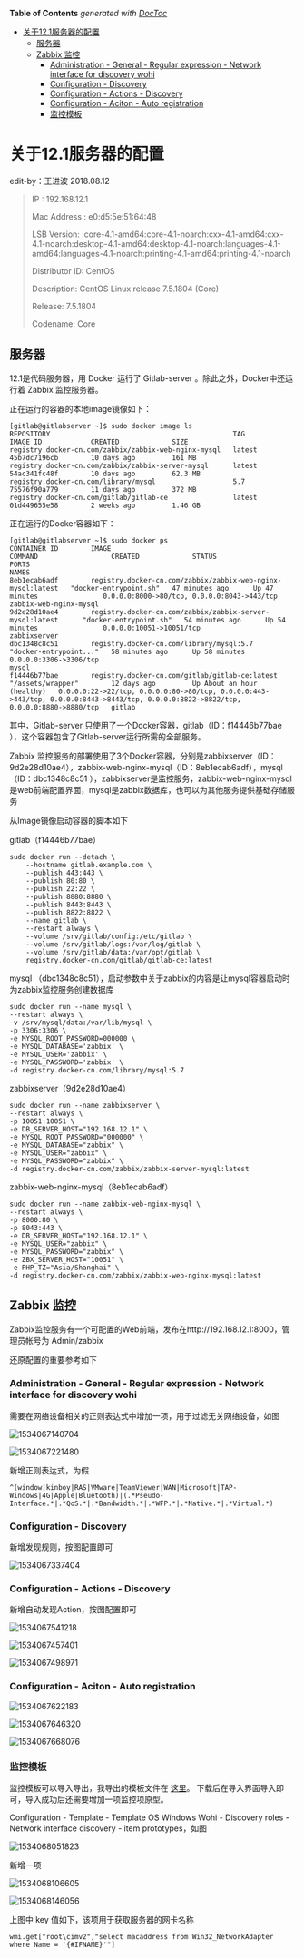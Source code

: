 <!-- START doctoc generated TOC please keep comment here to allow auto update -->
<!-- DON'T EDIT THIS SECTION, INSTEAD RE-RUN doctoc TO UPDATE -->
**Table of Contents**  *generated with [DocToc](https://github.com/thlorenz/doctoc)*

- [关于12.1服务器的配置](#%E5%85%B3%E4%BA%8E121%E6%9C%8D%E5%8A%A1%E5%99%A8%E7%9A%84%E9%85%8D%E7%BD%AE)
  - [服务器](#%E6%9C%8D%E5%8A%A1%E5%99%A8)
  - [Zabbix 监控](#zabbix-%E7%9B%91%E6%8E%A7)
    - [Administration - General - Regular expression - Network interface for discovery wohi](#administration---general---regular-expression---network-interface-for-discovery-wohi)
    - [Configuration - Discovery](#configuration---discovery)
    - [Configuration - Actions - Discovery](#configuration---actions---discovery)
    - [Configuration - Aciton - Auto registration](#configuration---aciton---auto-registration)
    - [监控模板](#%E7%9B%91%E6%8E%A7%E6%A8%A1%E6%9D%BF)

<!-- END doctoc generated TOC please keep comment here to allow auto update -->

# 关于12.1服务器的配置

edit-by：王进波 2018.08.12

> IP : 192.168.12.1
>
> Mac Address : e0:d5:5e:51:64:48
>
> LSB Version:    :core-4.1-amd64:core-4.1-noarch:cxx-4.1-amd64:cxx-4.1-noarch:desktop-4.1-amd64:desktop-4.1-noarch:languages-4.1-amd64:languages-4.1-noarch:printing-4.1-amd64:printing-4.1-noarch
>
> Distributor ID: CentOS
>
> Description:    CentOS Linux release 7.5.1804 (Core) 
>
> Release:        7.5.1804
>
> Codename:       Core



## 服务器

12.1是代码服务器，用 Docker 运行了 Gitlab-server 。除此之外，Docker中还运行着 Zabbix 监控服务器。

正在运行的容器的本地image镜像如下：

```shell
[gitlab@gitlabserver ~]$ sudo docker image ls
REPOSITORY                                             TAG                 IMAGE ID            CREATED             SIZE
registry.docker-cn.com/zabbix/zabbix-web-nginx-mysql   latest              45b7dc7196cb        10 days ago         161 MB
registry.docker-cn.com/zabbix/zabbix-server-mysql      latest              54ac341fc48f        10 days ago         62.3 MB
registry.docker-cn.com/library/mysql                   5.7                 75576f90a779        11 days ago         372 MB
registry.docker-cn.com/gitlab/gitlab-ce                latest              01d449655e58        2 weeks ago         1.46 GB

```

正在运行的Docker容器如下：

```shell
[gitlab@gitlabserver ~]$ sudo docker ps
CONTAINER ID        IMAGE                                                         COMMAND                  CREATED             STATUS                       PORTS                                                                                                                                  NAMES
8eb1ecab6adf        registry.docker-cn.com/zabbix/zabbix-web-nginx-mysql:latest   "docker-entrypoint.sh"   47 minutes ago      Up 47 minutes                0.0.0.0:8000->80/tcp, 0.0.0.0:8043->443/tcp                                                                                            zabbix-web-nginx-mysql
9d2e28d10ae4        registry.docker-cn.com/zabbix/zabbix-server-mysql:latest      "docker-entrypoint.sh"   54 minutes ago      Up 54 minutes                0.0.0.0:10051->10051/tcp                                                                                                               zabbixserver
dbc1348c8c51        registry.docker-cn.com/library/mysql:5.7                      "docker-entrypoint..."   58 minutes ago      Up 58 minutes                0.0.0.0:3306->3306/tcp                                                                                                                 mysql
f14446b77bae        registry.docker-cn.com/gitlab/gitlab-ce:latest                "/assets/wrapper"        12 days ago         Up About an hour (healthy)   0.0.0.0:22->22/tcp, 0.0.0.0:80->80/tcp, 0.0.0.0:443->443/tcp, 0.0.0.0:8443->8443/tcp, 0.0.0.0:8822->8822/tcp, 0.0.0.0:8880->8880/tcp   gitlab
```

其中，Gitlab-server 只使用了一个Docker容器，gitlab（ID：f14446b77bae ），这个容器包含了Gitlab-server运行所需的全部服务。

Zabbix 监控服务的部署使用了3个Docker容器，分别是zabbixserver（ID：9d2e28d10ae4），zabbix-web-nginx-mysql（ID：8eb1ecab6adf），mysql（ID：dbc1348c8c51 ），zabbixserver是监控服务，zabbix-web-nginx-mysql是web前端配置界面，mysql是zabbix数据库，也可以为其他服务提供基础存储服务



从Image镜像启动容器的脚本如下

gitlab（f14446b77bae）

```shell
sudo docker run --detach \
    --hostname gitlab.example.com \
    --publish 443:443 \
    --publish 80:80 \
    --publish 22:22 \
    --publish 8880:8880 \
    --publish 8443:8443 \
    --publish 8822:8822 \
    --name gitlab \
    --restart always \
    --volume /srv/gitlab/config:/etc/gitlab \
    --volume /srv/gitlab/logs:/var/log/gitlab \
    --volume /srv/gitlab/data:/var/opt/gitlab \
    registry.docker-cn.com/gitlab/gitlab-ce:latest
```

mysql （dbc1348c8c51），启动参数中关于zabbix的内容是让mysql容器启动时为zabbix监控服务创建数据库

```shell
sudo docker run --name mysql \
--restart always \
-v /srv/mysql/data:/var/lib/mysql \
-p 3306:3306 \
-e MYSQL_ROOT_PASSWORD=000000 \
-e MYSQL_DATABASE='zabbix' \
-e MYSQL_USER='zabbix' \
-e MYSQL_PASSWORD='zabbix' \
-d registry.docker-cn.com/library/mysql:5.7
```

zabbixserver（9d2e28d10ae4）

```shell
sudo docker run --name zabbixserver \
--restart always \
-p 10051:10051 \
-e DB_SERVER_HOST="192.168.12.1" \
-e MYSQL_ROOT_PASSWORD="000000" \
-e MYSQL_DATABASE="zabbix" \
-e MYSQL_USER="zabbix" \
-e MYSQL_PASSWORD="zabbix" \
-d registry.docker-cn.com/zabbix/zabbix-server-mysql:latest
```

zabbix-web-nginx-mysql（8eb1ecab6adf）

```shell
sudo docker run --name zabbix-web-nginx-mysql \
--restart always \
-p 8000:80 \
-p 8043:443 \
-e DB_SERVER_HOST="192.168.12.1" \
-e MYSQL_USER="zabbix" \
-e MYSQL_PASSWORD="zabbix" \
-e ZBX_SERVER_HOST="10051" \
-e PHP_TZ="Asia/Shanghai" \
-d registry.docker-cn.com/zabbix/zabbix-web-nginx-mysql:latest
```



## Zabbix 监控

Zabbix监控服务有一个可配置的Web前端，发布在http://192.168.12.1:8000，管理员帐号为 Admin/zabbix

还原配置的重要参考如下

### Administration - General - Regular expression - Network interface for discovery wohi

需要在网络设备相关的正则表达式中增加一项，用于过滤无关网络设备，如图

![1534067140704](imgs/1534067140704.png)



![1534067221480](imgs/1534067221480.png)

新增正则表达式，为假

```shell
^(window|kinboy|RAS|VMware|TeamViewer|WAN|Microsoft|TAP-Windows|4G|Apple|Bluetooth)|(.*Pseudo-Interface.*|.*QoS.*|.*Bandwidth.*|.*WFP.*|.*Native.*|.*Virtual.*)
```

### Configuration - Discovery

新增发现规则，按图配置即可

![1534067337404](imgs/1534067342232.png)



### Configuration - Actions - Discovery

新增自动发现Action，按图配置即可

![1534067541218](imgs/1534067541218.png)

![1534067457401](imgs/1534067465322.png)

![1534067498971](imgs/1534067498971.png)





### Configuration - Aciton - Auto registration

![1534067622183](imgs/1534067622183.png)

![1534067646320](imgs/1534067646320.png)

![1534067668076](imgs/1534067675693.png)



### 监控模板

监控模板可以导入导出，我导出的模板文件在 [这里](https://civpub.vicp.net:8443/wangjinbo/Svn-to-Git/blob/master/%E5%B7%A5%E5%85%B7/zbx_export_templates.xml)。 下载后在导入界面导入即可，导入成功后还需要增加一项监控项原型。

Configuration - Template - Template OS Windows Wohi - Discovery roles - Network interface discovery - item prototypes，如图

![1534068051823](imgs/1534068051823.png)

新增一项

![1534068106605](imgs/1534068106605.png)

![1534068146056](imgs/1534068146056.png)

上图中 key 值如下，该项用于获取服务器的网卡名称

```shell
wmi.get["root\cimv2","select macaddress from Win32_NetworkAdapter where Name = '{#IFNAME}'"]
```


